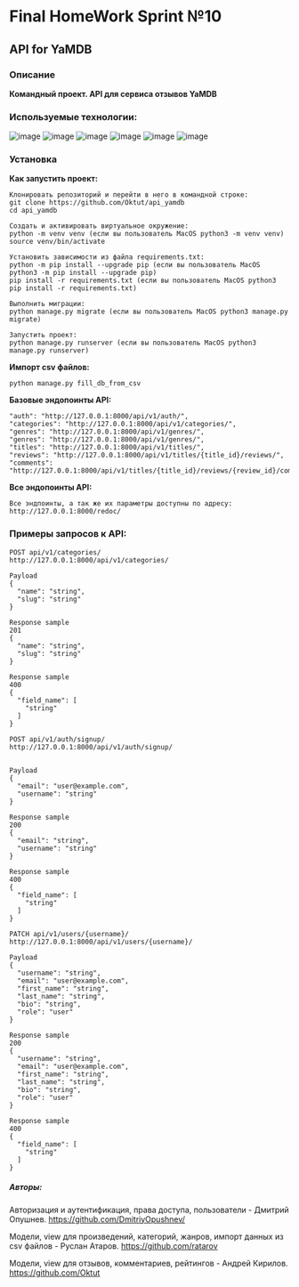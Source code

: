 # Final HomeWork Sprint №10
## API for YaMDB
### Описание
**Командный проект. API для сервиса отзывов YaMDB**
### Используемые технологии:
![image](https://img.shields.io/badge/Python-FFD43B?style=for-the-badge&logo=python&logoColor=blue)
![image](https://img.shields.io/badge/SQLite-07405E?style=for-the-badge&logo=sqlite&logoColor=white)
![image](https://img.shields.io/badge/Django-092E20?style=for-the-badge&logo=django&logoColor=green)
![image](https://img.shields.io/badge/django%20rest-ff1709?style=for-the-badge&logo=django&logoColor=white)
![image](https://img.shields.io/badge/VSCode-0078D4?style=for-the-badge&logo=visual%20studio%20code&logoColor=white)
![image](https://img.shields.io/badge/GitHub-100000?style=for-the-badge&logo=github&logoColor=white)
### Установка
**Как запустить проект:**
```
Клонировать репозиторий и перейти в него в командной строке:
git clone https://github.com/Oktut/api_yamdb
cd api_yamdb
```
```
Cоздать и активировать виртуальное окружение:
python -m venv venv (если вы пользователь MacOS python3 -m venv venv)
source venv/bin/activate
```
```
Установить зависимости из файла requirements.txt:
python -m pip install --upgrade pip (если вы пользователь MacOS python3 -m pip install --upgrade pip)
pip install -r requirements.txt (если вы пользователь MacOS python3 pip install -r requirements.txt)
```
```
Выполнить миграции:
python manage.py migrate (если вы пользователь MacOS python3 manage.py migrate)
```
```
Запустить проект:
python manage.py runserver (если вы пользователь MacOS python3 manage.py runserver)
```
**Импорт csv файлов:**
```
python manage.py fill_db_from_csv
```

**Базовые эндопоинты API:**
```
"auth": "http://127.0.0.1:8000/api/v1/auth/",
"categories": "http://127.0.0.1:8000/api/v1/categories/",
"genres": "http://127.0.0.1:8000/api/v1/genres/",
"genres": "http://127.0.0.1:8000/api/v1/genres/",
"titles": "http://127.0.0.1:8000/api/v1/titles/",
"reviews": "http://127.0.0.1:8000/api/v1/titles/{title_id}/reviews/",
"comments": "http://127.0.0.1:8000/api/v1/titles/{title_id}/reviews/{review_id}/comments/",
```

**Все эндопоинты API:**
```
Все эндпоинты, а так же их параметры доступны по адресу: 
http://127.0.0.1:8000/redoc/
```

### Примеры запросов к API:
```
POST api/v1/categories/
http://127.0.0.1:8000/api/v1/categories/

Payload
{
  "name": "string",
  "slug": "string"
}

Response sample
201
{
  "name": "string",
  "slug": "string"
}

Response sample
400
{
  "field_name": [
    "string"
  ]
}
```
```
POST api/v1/auth/signup/
http://127.0.0.1:8000/api/v1/auth/signup/


Payload
{
  "email": "user@example.com",
  "username": "string"
}

Response sample
200
{
  "email": "string",
  "username": "string"
}

Response sample
400
{
  "field_name": [
    "string"
  ]
}

```
```
PATCH api/v1/users/{username}/
http://127.0.0.1:8000/api/v1/users/{username}/

Payload
{
  "username": "string",
  "email": "user@example.com",
  "first_name": "string",
  "last_name": "string",
  "bio": "string",
  "role": "user"
}

Response sample
200
{
  "username": "string",
  "email": "user@example.com",
  "first_name": "string",
  "last_name": "string",
  "bio": "string",
  "role": "user"
}

Response sample
400
{
  "field_name": [
    "string"
  ]
}
```
##### Авторы:
Авторизация и аутентификация, права доступа, пользователи - Дмитрий Опушнев.
https://github.com/DmitriyOpushnev/

Модели, view для произведений, категорий, жанров, импорт данных из csv файлов - Руслан Атаров.
https://github.com/ratarov

Модели, view для отзывов, комментариев, рейтингов - Андрей Кирилов.
https://github.com/Oktut
